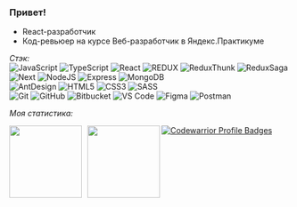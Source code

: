 ### Привет! 

- React-разработчик
- Код-ревьюер на курсе Веб-разработчик в Яндекс.Практикуме

_Стэк:_ 
<br> 
![JavaScript](https://img.shields.io/badge/-JavaScript-181717?style=for-the-badge&logo=javascript)
![TypeScript](https://img.shields.io/badge/-TypeScript-181717?style=for-the-badge&logo=typescript)
![React](https://img.shields.io/badge/-React-181717?style=for-the-badge&logo=react)
![REDUX](https://img.shields.io/badge/-Redux-181717?style=for-the-badge&logo=Redux)
![ReduxThunk](https://img.shields.io/badge/-Thunk-181717?style=for-the-badge&logo=Thunk)
![ReduxSaga](https://img.shields.io/badge/-Saga-181717?style=for-the-badge&logo=ReduxSaga)
![Next](https://img.shields.io/badge/-NextJS-181717?style=for-the-badge&logo=NextJS)
![NodeJS](https://img.shields.io/badge/-NodeJS-181717?style=for-the-badge&logo=NodeJS)
![Express](https://img.shields.io/badge/-Express-181717?style=for-the-badge&logo=Express)
![MongoDB](https://img.shields.io/badge/-MongoDB-181717?style=for-the-badge&logo=MongoDB)
<br>
![AntDesign](https://img.shields.io/badge/-AntDesign-181717?style=for-the-badge&logo=ant-design)
![HTML5](https://img.shields.io/badge/-HTML5-181717?style=for-the-badge&logo=html5&logoColor=white)
![CSS3](https://img.shields.io/badge/-CSS3-181717?style=for-the-badge&logo=css3)
![SASS](https://img.shields.io/badge/-SASS-181717?style=for-the-badge&logo=sass)
<br>
![Git](https://img.shields.io/badge/-Git-181717?style=for-the-badge&logo=git)
![GitHub](https://img.shields.io/badge/-GitHub-181717?style=for-the-badge&logo=github)
![Bitbucket](https://img.shields.io/badge/-Bitbucket-181717?style=for-the-badge&logo=Bitbucket)
![VS Code](https://img.shields.io/badge/-VS%20Code-181717?style=for-the-badge&logo=visual-studio-code)
![Figma](https://img.shields.io/badge/-Figma-181717?style=for-the-badge&logo=figma)
![Postman](https://img.shields.io/badge/Postman-181717?style=for-the-badge&logo=postman)
<br/>

_Моя статистика:_

<a href="https://github-readme-stats.vercel.app/api?username=Kotezh&show_icons=true&title_color=ffffff&icon_color=bb2acf&text_color=daf7dc&bg_color=151515">
  <img  align="left" height="130" style="margin-right: 10px" src="https://github-readme-stats.vercel.app/api?username=Kotezh&hide=contribs&show_icons=true" />
</a>
<a href="https://github-readme-stats.vercel.app/api/top-langs/?username=Kotezh&layout=compact">
  <img align="left" height="130" style="margin-bottom: 10px" src="https://github-readme-stats.vercel.app/api/top-langs/?username=Kotezh&layout=compact" />
</a>

[![Codewarrior Profile Badges](https://www.codewars.com/users/Kotezh/badges/large)](https://www.codewars.com/users/Kotezh)


